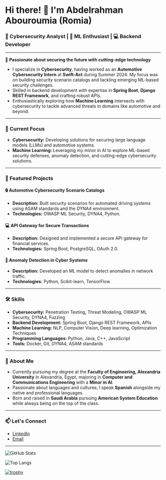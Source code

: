 # Hi there! 👋 I'm Abdelrahman Abouroumia (Romia)

### 🚀 Cybersecurity Analyst | 🤖 ML Enthusiast | 💻 Backend Developer

---

🔐 **Passionate about securing the future with cutting-edge technology**
- I specialize in **Cybersecurity**, having worked as an **Automotive Cybersecurity Intern** at **Swift-Act** during Summer 2024. My focus was on building security scenario catalogs and tackling emerging ML-based security challenges.
- Skilled in backend development with expertise in **Spring Boot**, **Django REST Framework**, and crafting robust APIs.
- Enthusiastically exploring how **Machine Learning** intersects with cybersecurity to tackle advanced threats in domains like automotive and beyond.

---

### 🌟 Current Focus
- **Cybersecurity:** Developing solutions for securing large language models (LLMs) and automotive systems.
- **Machine Learning:** Leveraging my minor in AI to explore ML-based security defenses, anomaly detection, and cutting-edge cybersecurity solutions.

---

### 📂 Featured Projects

#### 🔒 **Automotive Cybersecurity Scenario Catalogs**
- **Description:** Built security scenarios for automated driving systems using ASAM standards and the DYNA4 environment.
- **Technologies:** OWASP ML Security, DYNA4, Python.

#### 💻 **API Gateway for Secure Transactions**
- **Description:** Designed and implemented a secure API gateway for financial services.
- **Technologies:** Spring Boot, PostgreSQL, OAuth 2.0.

#### 🤖 **Anomaly Detection in Cyber Systems**
- **Description:** Developed an ML model to detect anomalies in network traffic.
- **Technologies:** Python, Scikit-learn, TensorFlow.

---

### 🛠️ Skills
- **Cybersecurity:** Penetration Testing, Threat Modeling, OWASP ML Security, DYNA4, Fuzzing
- **Backend Development:** Spring Boot, Django REST Framework, APIs
- **Machine Learning:** NLP, Computer Vision, Deep learning, Optimization Techniques
- **Programming Languages:** Python, Java, C++, JavaScript
- **Tools:** Docker, Git, DYNA4, ASAM standards

---

### 📖 About Me
- Currently pursuing my degree at the **Faculty of Engineering, Alexandria University** in Alexandria, Egypt, majoring in **Computer and Communications Engineering** with a **Minor in AI**.
- Passionate about languages and cultures; I speak **Spanish** alongside my native and professional languages.
- Born and raised in **Saudi Arabia** pursuing **American System Education** while always being on the top of the class.

---

### 📫 Let's Connect
- [LinkedIn](https://www.linkedin.com/in/abdelrahman-abouroumia)
- [Email](mailto:aabouroumia@gmail.com)

---

![GitHub Stats](https://github-readme-stats.vercel.app/api?username=ab-romia&show_icons=true&theme=radical)

![Top Langs](https://github-readme-stats.vercel.app/api/top-langs/?username=ab-romia&layout=compact&theme=radical)

[![trophy](https://github-profile-trophy.vercel.app/?username=ab-romia)](https://github.com/ryo-ma/github-profile-trophy)
